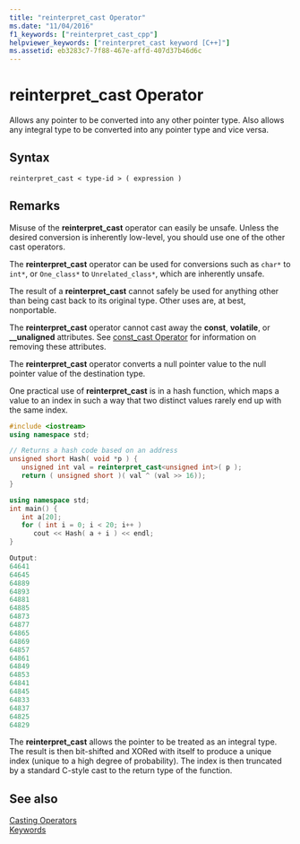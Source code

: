 ```yaml
---
title: "reinterpret_cast Operator"
ms.date: "11/04/2016"
f1_keywords: ["reinterpret_cast_cpp"]
helpviewer_keywords: ["reinterpret_cast keyword [C++]"]
ms.assetid: eb3283c7-7f88-467e-affd-407d37b46d6c
---
```

# reinterpret_cast Operator

Allows any pointer to be converted into any other pointer type. Also allows any integral type to be converted into any pointer type and vice versa.

## Syntax

```
reinterpret_cast < type-id > ( expression )
```

## Remarks

Misuse of the **reinterpret_cast** operator can easily be unsafe. Unless the desired conversion is inherently low-level, you should use one of the other cast operators.

The **reinterpret_cast** operator can be used for conversions such as `char*` to `int*`, or `One_class*` to `Unrelated_class*`, which are inherently unsafe.

The result of a **reinterpret_cast** cannot safely be used for anything other than being cast back to its original type. Other uses are, at best, nonportable.

The **reinterpret_cast** operator cannot cast away the **const**, **volatile**, or **__unaligned** attributes. See [const_cast Operator](../cpp/const-cast-operator.md) for information on removing these attributes.

The **reinterpret_cast** operator converts a null pointer value to the null pointer value of the destination type.

One practical use of **reinterpret_cast** is in a hash function, which maps a value to an index in such a way that two distinct values rarely end up with the same index.

```cpp
#include <iostream>
using namespace std;

// Returns a hash code based on an address
unsigned short Hash( void *p ) {
   unsigned int val = reinterpret_cast<unsigned int>( p );
   return ( unsigned short )( val ^ (val >> 16));
}

using namespace std;
int main() {
   int a[20];
   for ( int i = 0; i < 20; i++ )
      cout << Hash( a + i ) << endl;
}

Output:
64641
64645
64889
64893
64881
64885
64873
64877
64865
64869
64857
64861
64849
64853
64841
64845
64833
64837
64825
64829
```

The **reinterpret_cast** allows the pointer to be treated as an integral type. The result is then bit-shifted and XORed with itself to produce a unique index (unique to a high degree of probability). The index is then truncated by a standard C-style cast to the return type of the function.

## See also

[Casting Operators](../cpp/casting-operators.md)<br/>
[Keywords](../cpp/keywords-cpp.md)